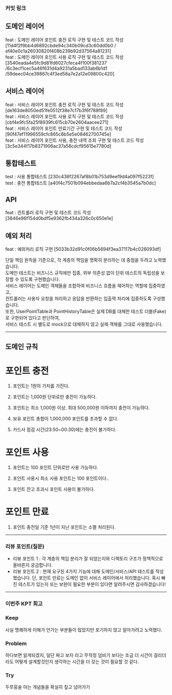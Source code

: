 ### **커밋 링크**

## 도메인 레이어

feat : 도메인 레이어 포인트 충전 로직 구현 및 테스트 코드 작성 [11d4f2f9bb4d6892cbde94c340b09cd3c60dd0b0 / ef40e0c1a26030820f408b239b92d37564a81231] <br>
feat : 도메인 레이어 포인트 사용 로직 구현 및 테스트 코드 작성 [3540eada4e5fc9d81fd6027cfeca4f100f381237 /6c3ecf1cec5a46f631d4a9231a5bad133ab6b1d1 /59deec04ce39867c4f3ed58a7e2a12e09800c420] <Br>

## 서비스 레이어

feat : 서비스 레이어 포인트 충전 로직 구현 및 테스트 코드 작성 [de163de8050ed51fe0512f38e7c17b3f6f788f89] <br>
feat : 서비스 레이어 포인트 사용 로직 구현 및 테스트 코드 작성 [cbf4e9fc5fa25f8939fc615cb70e2604aacee271] <br>
feat : 서비스 레이어 포인트 만료기간 구현 및 테스트 코드 작성 [90f47ef11996559cfc865c8b5e5e08462700745e] <br>
feat : 서비스 레이어 포인트 사용, 충전 내역 조회 구현 및 테스트 코드 작성 [3c5e344f17b8371906ac37a58cdcf95615e7780d] <br>

## 통합테스트 

test : 사용 통합테스트 [230c436f2267af8b01b753d9eef9d4a097f5223f] <br>
test : 충전 통합테스트 [a40f4c7501b094ebbedaa6b7a2cf4b3545a7b0dc] <br>

## API 

feat : 컨트롤러 로직 구현 및 테스트 코드 작성 [3846e96f154d0bdf5e9362fb434a326c0c650e1e] <br>

## 예외 처리 

feat : 예외처리 로직 구현 [5033b32d91c0f06b5694f3ea37117b4c026093df] <br>

단일 책임 원칙을 기준으로, 각 계층의 책임을 명확히 분리하는 데 중점을 두려고 노력했습니다. <br>
도메인 테스트는 비즈니스 규칙에만 집중, 외부 의존성 없이 단위 테스트의 독립성을 보장할 수 있도록 구현했습니다. <br>
서비스 레이어는 도메인 객체들을 조합하여 비즈니스 흐름을 제어하는 역할에 집중하였고, <br>
컨트롤러는 사용자 요청을 처리하고 응답을 반환하는 입출력 처리에 집중하도록 구성했습니다. <br>
또한, UserPointTable과 PointHistoryTable은 실제 DB를 대체한 테스트 더블(Fake)로 구현되어 있다고 판단하여, <br>
서비스 테스트 시 별도로 mock으로 대체하지 않고 실제 객체를 그대로 사용했습니다.



<!-- 
좋은 피드백을 받기 위해 가장 중요한 것은 코드를 작성할 때 커밋을 작업 단위로 잘 쪼개는 것입니다.
모든 작업을 하나의 커밋에 진행하고 PR을 하면 구조 파악에 많은 시간을 소모하기 때문에 절대로
좋은 피드백을 받을 수 없습니다.


필수 양식)
커밋 이름 : 커밋 링크

예시)
동시성 처리 : c83845
동시성 테스트 코드 : d93ji3
-->




---

## 도메인 규칙

# 포인트 충전

1. 포인트는 1원의 가치를 가진다.

2. 포인트는 1,000원 단위로만 충전이 가능하다.

3. 포인트는 최소 1,000원 이상, 최대 500,000원 이하까지 충전이 가능하다.

4. 보유 포인트 총합이 1,000,000 포인트를 초과할 수 없다.

5. 카드사 점검 시간(23:50~00:30)에는 충전이 불가하다.

# 포인트 사용

1. 포인트는 100 포인트 단위로만 사용 가능하다.

2. 포인트 사용시 최소 사용 포인트는 100 포인트이다..

3. 포인트 잔고 초과시 포인트 사용이 불가하다.

# 포인트 만료

1. 포인트 충전일 기준 1년이 지난 포인트는 소멸 처리된다.
   
---

### **리뷰 포인트(질문)**
- 리뷰 포인트 1 : 각 계층의 책임 분리가 잘 되었는지와 디렉토리 구조가 정책적으로 올바른지 궁금합니다.
- 리뷰 포인트 2 : 현재 요구된 4가지 기능에 대해 도메인/서비스/API 테스트를 작성했습니다.
                 단, 포인트 만료는 도메인 없이 서비스 레이어에서 처리했습니다.
                 혹시 빠진 테스트가 있는지 또는 보완이 필요한 부분이 있다면 알려주시면 감사하겠습니다!

<!-- - 리뷰어가 특히 확인해야 할 부분이나 신경 써야 할 코드가 있다면 명확히 작성해주세요.(최대 2개)
  
  좋은 예:
  - `ErrorMessage` 컴포넌트의 상태 업데이트 로직이 적절한지 검토 부탁드립니다.
  - 추가한 유닛 테스트(`LoginError.test.js`)의 테스트 케이스가 충분한지 확인 부탁드립니다.

  나쁜 예:
  - 개선사항을 알려주세요.
  - 코드 전반적으로 봐주세요.
  - 뭘 질문할지 모르겠어요. -->
---
### **이번주 KPT 회고**

### Keep
<!-- 유지해야 할 좋은 점 -->
사실 명쾌하게 이해가 안가는 부분들이 많았지만 포기하지 않고 알아가려고 노력했다.

### Problem
<!--개선이 필요한 점-->
하다보면 알게되겠지, 일단 짜고 보자 라고 무작정 덤비기 보다는 조금 더 시간이 걸리더라도
어떻게 설계할것인지 생각하는 시간을 더 갖는 것이 필요할 것 같다.

### Try
<!-- 새롭게 시도할 점 -->
두루뭉술 아는 개념들을 확실히 짚고 넘어가기
